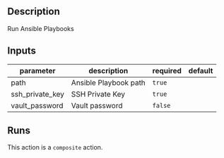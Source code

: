 <!-- action-docs-description -->
## Description

Run Ansible Playbooks
<!-- action-docs-description -->

<!-- action-docs-inputs -->
## Inputs

| parameter | description | required | default |
| --- | --- | --- | --- |
| path | Ansible Playbook path | `true` |  |
| ssh_private_key | SSH Private Key | `true` |  |
| vault_password | Vault password | `false` |  |
<!-- action-docs-inputs -->

<!-- action-docs-outputs -->

<!-- action-docs-outputs -->

<!-- action-docs-runs -->
## Runs

This action is a `composite` action.
<!-- action-docs-runs -->
